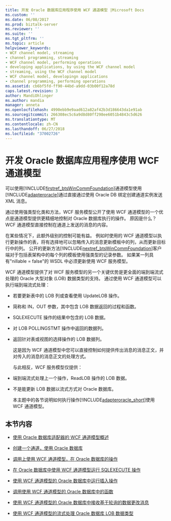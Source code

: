 ```yaml
---
title: 开发 Oracle 数据库应用程序使用 WCF 通道模型 |Microsoft Docs
ms.custom: ''
ms.date: 06/08/2017
ms.prod: biztalk-server
ms.reviewer: ''
ms.suite: ''
ms.tgt_pltfrm: ''
ms.topic: article
helpviewer_keywords:
- WCF channel model, streaming
- channel programming, streaming
- WCF channel model, performing operations
- developing applications, by using the WCF channel model
- streaming, using the WCF channel model
- WCF channel model, developingn applications
- channel programming, performing operations
ms.assetid: cb6bf5fd-ff90-44bd-a9dd-03b00f12a78d
caps.latest.revision: 3
author: MandiOhlinger
ms.author: mandia
manager: anneta
ms.openlocfilehash: 4990ebb9e9aad612a82af42b3d186643da1e91ab
ms.sourcegitcommit: 266308ec5c6a9d8d80ff298ee6051b4843c5d626
ms.translationtype: MT
ms.contentlocale: zh-CN
ms.lasthandoff: 06/27/2018
ms.locfileid: "37002726"
---
```

# <a name="develop-oracle-database-applications-using-the-wcf-channel-model"></a>开发 Oracle 数据库应用程序使用 WCF 通道模型
可以使用[!INCLUDE[firstref_btsWinCommFoundation](../../includes/firstref-btswincommfoundation-md.md)]通道模型使用[!INCLUDE[adapteroracle](../../includes/adapteroracle-md.md)]通过直接通过使用 Oracle DB 绑定创建通道实例发送 XML 消息。  
  
 通过使用强类型化类和方法，WCF 服务模型公开了使用 WCF 通道模型的一个优点是通道模型提供更精细地控制对 Oracle 数据库执行的操作。 原因是什么？ WCF 通道模型直接控制在通道上发送的消息的内容。  
  
 在某些情况下，此额外级别的控制可能有益。 例如时使用的 WCF 通道模型以执行更新操作的表，将有选择地可以忽略传入的消息更新模板中的列，从而更新目标行中的列。 公开的更新方法[!INCLUDE[nextref_btsWinCommFoundation](../../includes/nextref-btswincommfoundation-md.md)]客户端对于包括表架构中的每个列的模板使用强类型的记录参数。 如果某一列具有"nillable = false"的 WSDL 中必须更新使用 WCF 服务模型。  
  
 WCF 通道模型提供了对 WCF 服务模型的另一个关键优势是更全面的端到端流式处理的 Oracle 大型对象 (LOB) 数据类型的支持。 通过使用 WCF 通道模型可以执行端到端流式处理：  
  
- 若要更新表中的 LOB 列或查看使用 UpdateLOB 操作。  
  
- 简称和 IN，OUT 参数，其中包含 LOB 数据返回的过程和函数。  
  
- SQLEXECUTE 操作的结果中包含的 LOB 数据。  
  
- 对 LOB POLLINGSTMT 操作中返回的数据列。  
  
- 返回针对表或视图的选择操作的 LOB 数据列。  
  
  这是因为 WCF 通道模型中您可以直接控制如何提供传出消息的消息正文，并对传入的消息的消息正文的处理方式。  
  
  与此相反，WCF 服务模型仅提供：  
  
- 端到端流式处理上一个操作，ReadLOB 操作的 LOB 数据。  
  
- 不是能更新 LOB 数据以流式方式对 Oracle 数据库。  
  
  本主题中的各节说明如何执行操作[!INCLUDE[adapteroracle_short](../../includes/adapteroracle-short-md.md)]使用 WCF 通道模型。  
  
## <a name="in-this-section"></a>本节内容  
  
-   [使用 Oracle 数据库适配器的 WCF 通道模型概述](../../adapters-and-accelerators/adapter-oracle-database/overview-of-the-wcf-channel-model-with-the-oracle-database-adapter.md) 
  
-   [创建一个通道，使用 Oracle 数据库](../../adapters-and-accelerators/adapter-oracle-database/create-a-channel-using-oracle-database.md) 
  
-   [调用上使用 WCF 通道模型，在 Oracle 数据库的操作](../../adapters-and-accelerators/adapter-oracle-database/invoke-operations-on-the-oracle-database-using-the-wcf-channel-model.md)  
  
-   [在 Oracle 数据库中使用 WCF 通道模型运行 SQLEXECUTE 操作](../../adapters-and-accelerators/adapter-oracle-database/run-a-sqlexecute-operation-in-oracle-database-using-the-wcf-channel-model.md)  
  
-   [使用 WCF 通道模型的 Oracle 数据库中运行插入操作](../../adapters-and-accelerators/adapter-oracle-database/run-an-insert-operation-in-oracle-database-using-the-wcf-channel-model.md)  
  
-   [调用使用 WCF 通道模型的 Oracle 数据库中的函数](../../adapters-and-accelerators/adapter-oracle-database/invoke-a-function-in-oracle-database-using-the-wcf-channel-model.md)  
  
-   [使用 WCF 通道模型的 Oracle 数据库中接收基于轮询的数据更改消息](../../adapters-and-accelerators/adapter-oracle-database/receive-polling-based-data-changed-messages-in-oracle-db-using-a-wcf-channel.md)  
  
-   [使用 WCF 通道模型的流式处理 Oracle 数据库 LOB 数据类型](../../adapters-and-accelerators/adapter-oracle-database/streaming-oracle-database-lob-data-types-using-the-wcf-channel-model.md)